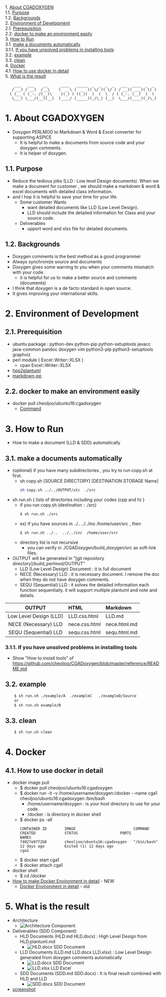 1\.  [About CGADOXYGEN](#aboutcgadoxygen)  
1.1\.  [Purpose](#purpose)  
1.2\.  [Backgrounds](#backgrounds)  
2\.  [Environment of Development](#environmentofdevelopment)  
2.1\.  [Prerequisition](#prerequisition)  
2.2\.  [docker to make an environment easily](#dockertomakeanenvironmenteasily)  
3\.  [How to Run](#howtorun)  
3.1\.  [make a documents automatically](#makeadocumentsautomatically)  
3.1.1\.  [If you have unsolved problems in installing tools](#ifyouhaveunsolvedproblemsininstallingtools)  
3.2\.  [example](#example)  
3.3\.  [clean](#clean)  
4\.  [Docker](#docker)  
4.1\.  [How to use docker in detail](#howtousedockerindetail)  
5\.  [What is the result](#whatistheresult)  

```
    ___   ___    __      ____   _____  _  _  _  _   ___  ____  _  _
   / __) / __)  /__\    (  _ \ (  _  )( \/ )( \/ ) / __)( ___)( \( )
  ( (__ ( (_-. /(__)\    )(_) ) )(_)(  )  (  \  / ( (_-. )__)  )  (
   \___) \___/(__)(__)  (____/ (_____)(_/\_) (__)  \___/(____)(_)\_)
```

<a name="aboutcgadoxygen"></a>

# 1\. About CGADOXYGEN
- Doxygen PERLMOD to Markdown & Word & Excel converter for supporting ASPICE
    - It is helpful to make a documents from source code and your doxygen comments.
    - It is helper of doxygen.

<a name="purpose"></a>

## 1.1\. Purpose
- Reduce the tedious jobs (LLD : Low level Design documents). When we make a document for customer , we should make a markdown & word & excel documents with detailed class information.
- and I hop it is helpful to save your time for your life.
    - Some customer Wants
        - want detailed documents like LLD (Low Level Design).
        - LLD should include the detailed information for Class and your source code.
    - Deliverables
        - upport word and xlsx file for detailed documents.

<a name="backgrounds"></a>

## 1.2\. Backgrounds
- Doxygen comments is the best method as a good programmer
- Always synchronize source and documents
- Doxygen gives some warning to you when your comments mismatch with your code.
    - it is helpful for us to make a better source and comments (documents)
- I think that doxygen is a de facto standard in open source.
- It gives improving your international skills.

<a name="environmentofdevelopment"></a>

# 2\. Environment of Development
<a name="prerequisition"></a>

## 2.1\. Prerequisition
- ubuntu package : python-dev python-pip python-setuptools javacc java-common pandoc doxygen vim python3-pip python3-setuptools graphviz 
- perl module ( Excel::Writer::XLSX )
	- cpan Excel::Writer::XLSX
- [hpp2plantuml](https://github.com/thibaultmarin/hpp2plantuml)
- [markdown-pp](https://github.com/jreese/markdown-pp)

<a name="dockertomakeanenvironmenteasily"></a>

## 2.2\. docker to make an environment easily
- docker pull cheoljoo/ubuntu16:cgadoxygen
	- [Command](https://github.com/cheoljoo/CGADoxygen/blob/master/docker.md#docker-environment-from-dockerhub)

<a name="howtorun"></a>

# 3\. How to Run
- How to make a document (LLD & SDD) automatically

<a name="makeadocumentsautomatically"></a>

## 3.1\. make a documents automatically
- (optional) if you have many subdirectories , you try to run copy.sh at first.
    - sh copy.sh [SOURCE DIRECTORY] [DESTINATION STORAGE Name] 
        ```bash
        sh copy.sh ../../OUTPUT/stc  ./src
        ```
- sh run.sh  { lists of directories including your codes (cpp and h) }
    - if you run copy.sh  (destination : ./src)
        ```bash
        $ sh run.sh ./src
        ```
    - ex) if you have sources in ../..  ../../inc  /home/user/src   , then  
        ```bash
        $ sh run.sh ../..  ../../inc  /home/user/src
        ```
    - directory list is not recursive
        - you can verify in ./CGADoxygen/build_doxygen/src as soft-link files.
- OUTPUT will be generated in "[git repository directory]/build_perlmod/OUTPUT"
    - LLD (Low Level Design) Document : it is full document
    - NECE (Necessary) LLD : it is necessary document. I remove the doc when they do not have doxygen comments.
    - SEQU (Sequential) LLD : it solves the detailed information each function sequentially.  it will support multiple plantuml and note and details.

|  OUTPUT  |  HTML  |  Markdown |
|:--------:|:-------|:----------|
|Low Level Design (LLD) | LLD.css.html |  LLD.md  |
| NECE (Necessary) LLD |nece.css.html |  nece.html.md  |
| SEQU (Sequential) LLD | sequ.css.html |  sequ.html.md  |

<a name="ifyouhaveunsolvedproblemsininstallingtools"></a>

### 3.1.1\. If you have unsolved problems in installing tools 
- Show "How to install tools" of  https://github.com/cheoljoo/CGADoxygen/blob/master/reference/README.md

<a name="example"></a>

## 3.2\. example
```bash
    $ sh run.sh ./example/A  ./exampleC   ./exampleD/Source
    or 
    $ sh run.sh example/B
```

<a name="clean"></a>

## 3.3\. clean
```bash
    $ sh run.sh clean
```

<a name="docker"></a>

# 4\. Docker
<a name="howtousedockerindetail"></a>

## 4.1\. How to use docker in detail
- docker image pull
    - $ docker pull cheoljoo/ubuntu16:cgadoxygen
    - $ docker run -it -v /home/username/doxygen:/docker --name cga1 cheoljoo/ubuntu16:cgadoxygen  /bin/bash
        - /home/username/doxygen  : is your host directory to use for your code
        - /docker : is directory in docker shell
    - $ docker ps -all
        ```
        CONTAINER ID        IMAGE                          COMMAND     CREATED             STATUS                   PORTS               NAMES
        74027e97f2b8        cheoljoo/ubuntu16:cgadoxygen   "/bin/bash" 12 days ago         Exited (1) 12 days ago                       cga1
        ```
    - $ docker start cga1
    - $ docker attach cga1
- docker shell
    - $ cd /docker
- [How to make Docker Environment in detail](./docker/README.md) - NEW
    - [Docker Environment in detail](docker.md)  - old 

<a name="whatistheresult"></a>

# 5\. What is the result
- Architecture
    - ![Architecture Component](./PNG/Architecture.png)
- Deliverables (SDD Component)
    - HLD Documents (HLD.md HLD.docx) : High Level Design from HLD.plantuml.md
        - ![HLD.docx SDD Document](./PNG/HLD01.png)
    - LLD Documents (LLD.md LLD.docx LLD.xlsx) : Low Level Design generated from doxygen comments automatically
        - ![LLD.docx SDD Document](./PNG/LLD01.png)
        - ![LLD.xlsx LLD Excel](./PNG/EXCEL01.png)
    - SDD Documents (SDD.md SDD.docx) : It is final result combined with HLD and LLD
        - ![SDD.docx SDD Document](./PNG/SDD01.png)
- [screenshot](https://github.com/cheoljoo/CGADoxygen/tree/master/PNG)

